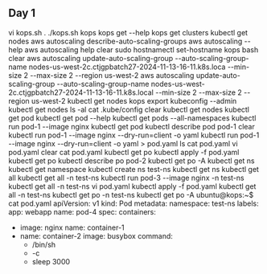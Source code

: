 ## Day 1
 vi kops.sh
 . ./kops.sh
 kops
 kops get --help
 kops get clusters
 kubectl get nodes
 aws autoscaling describe-auto-scaling-groups
 aws autoscaling --help
 aws autoscaling help
 clear
 sudo hostnamectl set-hostname kops
 bash
 clear
 aws autoscaling update-auto-scaling-group  --auto-scaling-group-name nodes-us-west-2c.ctjgpbatch27-2024-11-13-16-11.k8s.loca   --min-size 2  --max-size 2 --region us-west-2
 aws autoscaling update-auto-scaling-group  --auto-scaling-group-name nodes-us-west-2c.ctjgpbatch27-2024-11-13-16-11.k8s.local   --min-size 2  --max-size 2 --region us-west-2
 kubectl get nodes
 kops export kubeconfig --admin
 kubectl get nodes
 ls -al
 cat .kube/config
 clear
 kubectl get nodes
 kubectl get pod
 kubectl get pod --help
 kubectl get pods --all-namespaces
 kubectl run pod-1 --image nginx
 kubectl get pod
 kubectl describe pod pod-1
 clear
 kubectl run pod-1 --image nginx --dry-run=client -o yaml
 kubectl run pod-1 --image nginx --dry-run=client -o yaml > pod.yaml
 ls
 cat pod.yaml
 vi pod.yaml
 clear
 cat pod.yaml
 kubectl get po
 kubectl apply -f pod.yaml
 kubectl get po
 kubectl describe po pod-2
 kubectl get po -A
 kubectl get ns
 kubectl get namespace
 kubectl create ns test-ns
 kubectl get ns
 kubectl get all
 kubectl get all -n test-ns
 kubectl run pod-3 --image nginx -n test-ns
 kubectl get all -n test-ns
 vi pod.yaml
 kubectl apply -f pod.yaml
 kubectl get all -n test-ns
 kubectl get po -n test-ns
 kubectl get po -A
 ubuntu@kops:~$ cat pod.yaml
apiVersion: v1
kind: Pod
metadata:
  namespace: test-ns
  labels:
    app: webapp
  name: pod-4
spec:
  containers:
  - image: nginx
    name: container-1
  - name: container-2
    image: busybox
    command:
    - /bin/sh
    - -c
    - sleep 3000
